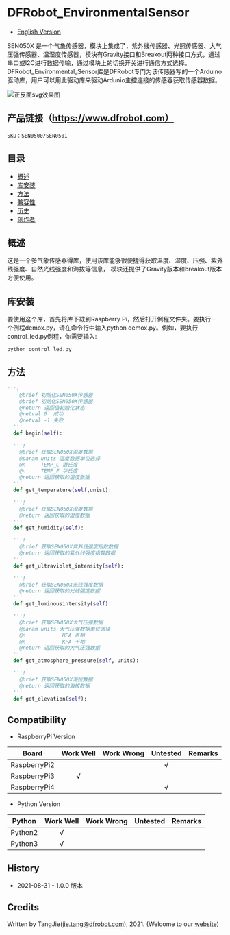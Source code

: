 DFRobot_EnvironmentalSensor
===========================

* [English Version](./README.md)

SEN050X 是一个气象传感器，模块上集成了，紫外线传感器、光照传感器、大气压强传感器、温湿度传感器，模块有Gravity接口和Breakout两种接口方式，通过串口或I2C进行数据传输，通过模块上的切换开关进行通信方式选择。
DFRobot_Environmental_Sensor库是DFRobot专门为该传感器写的一个Arduino驱动库，用户可以用此驱动库来驱动Ardunio主控连接的传感器获取传感器数据。

![正反面svg效果图](../../resources/images/SEN0001.png)

## 产品链接（https://www.dfrobot.com）

    SKU：SEN0500/SEN0501
  
## 目录

  * [概述](#概述)
  * [库安装](#库安装)
  * [方法](#方法)
  * [兼容性](#兼容性)
  * [历史](#历史)
  * [创作者](#创作者)

## 概述

这是一个多气象传感器得库，使用该库能够很便捷得获取温度、湿度、压强、紫外线强度、自然光线强度和海拔等信息，
模块还提供了Gravity版本和breakout版本方便使用。


## 库安装

要使用这个库，首先将库下载到Raspberry Pi，然后打开例程文件夹。要执行一个例程demox.py，请在命令行中输入python demox.py。例如，要执行control_led.py例程，你需要输入:

```python
python control_led.py
```



## 方法

```python
'''!
    @brief 初始化SEN050X传感器
    @brief 初始化SEN050X传感器
    @return 返回值初始化状态
    @retval 0  成功
    @retval -1 失败
  '''
  def begin(self):

  '''!
    @brief 获取SEN050X温度数据
    @param units 温度数据单位选择
    @n     TEMP_C 摄氏度
    @n     TEMP_F 华氏度 
    @return 返回获取的温度数据
  '''
  def get_temperature(self,unist):

  '''!
    @brief 获取SEN050X湿度数据 
    @return 返回获取的湿度数据
  '''
  def get_humidity(self):

  '''!
    @brief 获取SEN050X紫外线强度指数数据 
    @return 返回获取的紫外线强度指数数据
  '''
  def get_ultraviolet_intensity(self):

  '''!
    @brief 获取SEN050X光线强度数据 
    @return 返回获取的光线强度数据
  '''
  def get_luminousintensity(self):

  '''!
    @brief 获取SEN050X大气压强数据 
    @param units 大气压强数据单位选择
    @n            HPA 百帕
    @n            KPA 千帕
    @return 返回获取的大气压强数据
  '''
  def get_atmosphere_pressure(self, units):

  '''!
    @brief 获取SEN050X海拔数据 
    @return 返回获取的海拔数据
  '''
  def get_elevation(self):
```

## Compatibility

* RaspberryPi Version

| Board        | Work Well | Work Wrong | Untested | Remarks |
| ------------ | :-------: | :--------: | :------: | ------- |
| RaspberryPi2 |           |            |    √     |         |
| RaspberryPi3 |     √     |            |          |         |
| RaspberryPi4 |           |            |     √    |         |

* Python Version

| Python  | Work Well | Work Wrong | Untested | Remarks |
| ------- | :-------: | :--------: | :------: | ------- |
| Python2 |     √     |            |          |         |
| Python3 |     √     |            |          |         |

## History

- 2021-08-31 - 1.0.0 版本

## Credits

Written by TangJie(jie.tang@dfrobot.com), 2021. (Welcome to our [website](https://www.dfrobot.com/))